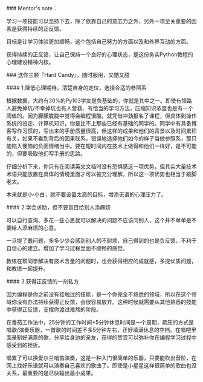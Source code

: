 \#\#\# Mentor's note：

学习一项技能可以坚持下去，除了依靠自己的意志力之外，另外一项至关重要的因素是获得持续的正反馈。

目标是让学习体验更加顺畅，这个包括自己努力的方面以及和外界互动的方面。

获得持续的正反馈，让自己保持一个良好的心理状态，是这份务实Python教程的心理建设精神内核。

\#\#\# 送你三颗『Hard Candy』，随时服用，又酷又甜

\#\#\#\# 1.降低心理期待，清楚自身的定位，选择合适的参照系

根据数据，大约有30%的Py103学友是负基础的，你就是其中之一。即使有领路人避免掉坑/不幸掉坑也有人营救、有恰当的学习方法，压缩知识浓度也是有一个阈值的。因为朦朦胧胧中觉得会编程很酷，就凭借冲劲报名了课程，但具体到操作系统的设定、计算机知识，你是比不上那些已经有基础的同学的。同学中有具备博客写作习惯的，写出来的手册质量很高，但这样的成果和他们的背景以及时间累积有关，如果不看到背后的因果联系，错误地选择他们如今的样子当做参照系，那只能陷入懊恼的负面情绪当中。要在短时间内在技术上做得和他们一样好，是不可能的，但要吸取他们写手册的思路。

仔细分析下来，你只有在阅读英文文档时没有恐惧感这一项优势，但其实大量技术术语只能放置在具体的情境里面才可以被充分理解，所以这一项优势也相当于跛脚老太。

本来就是小·小白，就不要设置太高的目标，增添无谓的心理压力了。

\#\#\#\# 2.学会求助，但不要盲目给别人添麻烦

可以自行查询、多花一些心思就可以解决的问题不应该问别人，这个并不单单是不要给人添麻烦的心意。

一旦提了蠢问题，多多少少会感到别人的不耐烦，自己得到的也是负反馈，不利于自信心的建立。增加了学习过程里面不顺畅的感觉。

教练在帮同学解决有技术含量的问题时，也会获得相应的成就感，多提优质问题，和教练一起提升。

\#\#\#\# 3.获得正反馈的一剂私方

因为编程是你之前没有接触过的技能，是一个你完全不熟悉的领域，所以在这个领域你没有办法持续获得正反馈，会很容易放弃。这种时候就需要从其他熟悉的技能中获得正反馈，支撑你渡过难熬的阶段。

在番茄工作法中，25分钟的工作时间+5分钟休息时间是一个周期，疏压的方式是唱歌/演奏乐器，一首歌的时间差不多5分钟左右，正好填满休息的空档。在唱吧里面录制好满意的歌，分享给身边的亲友，获得的赞赏可以弥补你在编程学习过程中感受到的挫折。

唱累了可以换爱尔兰哨笛演奏，这是一种入门很简单的乐器，只要能吹出音阶，在网上找好乐谱就可以演奏自己喜欢的歌曲了。即使是小星星这样很简单的歌曲也没关系，最重要的是尽快输出最小成果。


